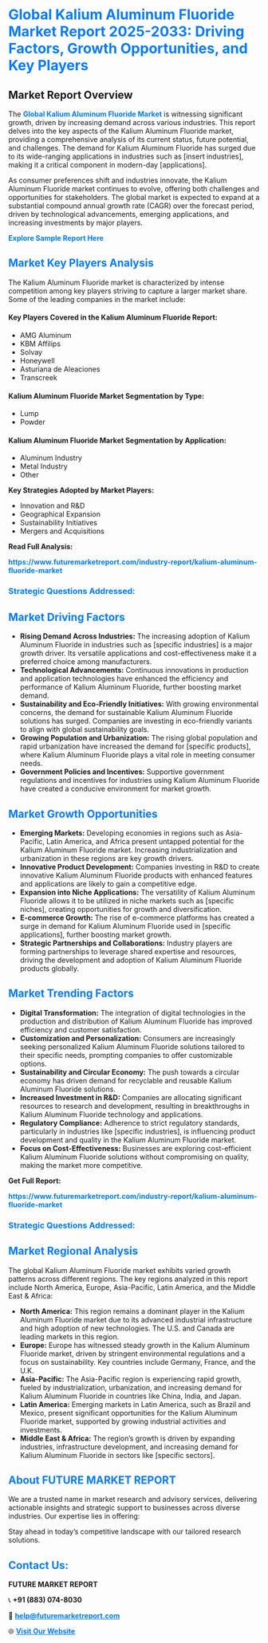 <h1 style="color: #007BFF;">Global Kalium Aluminum Fluoride Market Report 2025-2033: Driving Factors, Growth Opportunities, and Key Players</h1>

<section id="overview">
<h2>Market Report Overview</h2>
<p>The <a href="https://www.futuremarketreport.com/industry-report/kalium-aluminum-fluoride-market" style="color: #007BFF; text-decoration: none;"><strong>Global Kalium Aluminum Fluoride Market</strong></a> is witnessing significant growth, driven by increasing demand across various industries. This report delves into the key aspects of the Kalium Aluminum Fluoride market, providing a comprehensive analysis of its current status, future potential, and challenges. The demand for Kalium Aluminum Fluoride has surged due to its wide-ranging applications in industries such as [insert industries], making it a critical component in modern-day [applications].</p>
<p>As consumer preferences shift and industries innovate, the Kalium Aluminum Fluoride market continues to evolve, offering both challenges and opportunities for stakeholders. The global market is expected to expand at a substantial compound annual growth rate (CAGR) over the forecast period, driven by technological advancements, emerging applications, and increasing investments by major players.</p>
</section>

<section id="overview">
<p><a href="https://www.futuremarketreport.com/request-sample/reportId=46910" style="color: #007BFF; text-decoration: none;"><strong>Explore Sample Report Here</strong></a></p>
</section>

<section id="key-players">
<h2 style="color: #007BFF;">Market Key Players Analysis</h2>
<p>The Kalium Aluminum Fluoride market is characterized by intense competition among key players striving to capture a larger market share. Some of the leading companies in the market include:</p>
<h4>Key Players Covered in the Kalium Aluminum Fluoride Report:</h4>
<ul><li>AMG Aluminum</li><li>KBM Affilips</li><li>Solvay</li><li>Honeywell</li><li>Asturiana de Aleaciones</li><li>Transcreek</li></ul>
<h4>Kalium Aluminum Fluoride Market Segmentation by Type:</h4>
<ul><li>Lump</li><li>Powder</li></ul>

<h4>Kalium Aluminum Fluoride Market Segmentation by Application:</h4>
<ul><li>Aluminum Industry</li><li>Metal Industry</li><li>Other</li></ul>
<p><strong>Key Strategies Adopted by Market Players:</strong></p>
<ul>
<li>Innovation and R&D</li>
<li>Geographical Expansion</li>
<li>Sustainability Initiatives</li>
<li>Mergers and Acquisitions</li>
</ul>
</section>

<section>
<p><strong>Read Full Analysis: </strong></p><a href="https://www.futuremarketreport.com/industry-report/kalium-aluminum-fluoride-market" style="color: #007BFF; text-decoration: none;"><strong>https://www.futuremarketreport.com/industry-report/kalium-aluminum-fluoride-market</strong></a>
<h3 style="color: #007BFF;">Strategic Questions Addressed:</h3>
</section>

<section id="driving-factors">
<h2 style="color: #007BFF;">Market Driving Factors</h2>
<ul>
<li><strong>Rising Demand Across Industries:</strong> The increasing adoption of Kalium Aluminum Fluoride in industries such as [specific industries] is a major growth driver. Its versatile applications and cost-effectiveness make it a preferred choice among manufacturers.</li>
<li><strong>Technological Advancements:</strong> Continuous innovations in production and application technologies have enhanced the efficiency and performance of Kalium Aluminum Fluoride, further boosting market demand.</li>
<li><strong>Sustainability and Eco-Friendly Initiatives:</strong> With growing environmental concerns, the demand for sustainable Kalium Aluminum Fluoride solutions has surged. Companies are investing in eco-friendly variants to align with global sustainability goals.</li>
<li><strong>Growing Population and Urbanization:</strong> The rising global population and rapid urbanization have increased the demand for [specific products], where Kalium Aluminum Fluoride plays a vital role in meeting consumer needs.</li>
<li><strong>Government Policies and Incentives:</strong> Supportive government regulations and incentives for industries using Kalium Aluminum Fluoride have created a conducive environment for market growth.</li>
</ul>
</section>

<section id="growth-opportunities">
<h2 style="color: #007BFF;">Market Growth Opportunities</h2>
<ul>
<li><strong>Emerging Markets:</strong> Developing economies in regions such as Asia-Pacific, Latin America, and Africa present untapped potential for the Kalium Aluminum Fluoride market. Increasing industrialization and urbanization in these regions are key growth drivers.</li>
<li><strong>Innovative Product Development:</strong> Companies investing in R&D to create innovative Kalium Aluminum Fluoride products with enhanced features and applications are likely to gain a competitive edge.</li>
<li><strong>Expansion into Niche Applications:</strong> The versatility of Kalium Aluminum Fluoride allows it to be utilized in niche markets such as [specific niches], creating opportunities for growth and diversification.</li>
<li><strong>E-commerce Growth:</strong> The rise of e-commerce platforms has created a surge in demand for Kalium Aluminum Fluoride used in [specific applications], further boosting market growth.</li>
<li><strong>Strategic Partnerships and Collaborations:</strong> Industry players are forming partnerships to leverage shared expertise and resources, driving the development and adoption of Kalium Aluminum Fluoride products globally.</li>
</ul>
</section>

<section id="trending-factors">
<h2 style="color: #007BFF;">Market Trending Factors</h2>
<ul>
<li><strong>Digital Transformation:</strong> The integration of digital technologies in the production and distribution of Kalium Aluminum Fluoride has improved efficiency and customer satisfaction.</li>
<li><strong>Customization and Personalization:</strong> Consumers are increasingly seeking personalized Kalium Aluminum Fluoride solutions tailored to their specific needs, prompting companies to offer customizable options.</li>
<li><strong>Sustainability and Circular Economy:</strong> The push towards a circular economy has driven demand for recyclable and reusable Kalium Aluminum Fluoride solutions.</li>
<li><strong>Increased Investment in R&D:</strong> Companies are allocating significant resources to research and development, resulting in breakthroughs in Kalium Aluminum Fluoride technology and applications.</li>
<li><strong>Regulatory Compliance:</strong> Adherence to strict regulatory standards, particularly in industries like [specific industries], is influencing product development and quality in the Kalium Aluminum Fluoride market.</li>
<li><strong>Focus on Cost-Effectiveness:</strong> Businesses are exploring cost-efficient Kalium Aluminum Fluoride solutions without compromising on quality, making the market more competitive.</li>
</ul>
</section>

<section>
<p><strong>Get Full Report: </strong></p><a href="https://www.futuremarketreport.com/industry-report/kalium-aluminum-fluoride-market" style="color: #007BFF; text-decoration: none;"><strong>https://www.futuremarketreport.com/industry-report/kalium-aluminum-fluoride-market</strong></a>
<h3 style="color: #007BFF;">Strategic Questions Addressed:</h3>
</section>


<section id="regional-analysis">
<h2 style="color: #007BFF;">Market Regional Analysis</h2>
<p>The global Kalium Aluminum Fluoride market exhibits varied growth patterns across different regions. The key regions analyzed in this report include North America, Europe, Asia-Pacific, Latin America, and the Middle East & Africa:</p>
<ul>
<li><strong>North America:</strong> This region remains a dominant player in the Kalium Aluminum Fluoride market due to its advanced industrial infrastructure and high adoption of new technologies. The U.S. and Canada are leading markets in this region.</li>
<li><strong>Europe:</strong> Europe has witnessed steady growth in the Kalium Aluminum Fluoride market, driven by stringent environmental regulations and a focus on sustainability. Key countries include Germany, France, and the U.K.</li>
<li><strong>Asia-Pacific:</strong> The Asia-Pacific region is experiencing rapid growth, fueled by industrialization, urbanization, and increasing demand for Kalium Aluminum Fluoride in countries like China, India, and Japan.</li>
<li><strong>Latin America:</strong> Emerging markets in Latin America, such as Brazil and Mexico, present significant opportunities for the Kalium Aluminum Fluoride market, supported by growing industrial activities and investments.</li>
<li><strong>Middle East & Africa:</strong> The region’s growth is driven by expanding industries, infrastructure development, and increasing demand for Kalium Aluminum Fluoride in sectors like [specific sectors].</li>
</ul>
</section>

<footer>
<h2 style="color: #007BFF;">About FUTURE MARKET REPORT</h2>
<p>We are a trusted name in market research and advisory services, delivering actionable insights and strategic support to businesses across diverse industries. Our expertise lies in offering:</p>

<p>Stay ahead in today’s competitive landscape with our tailored research solutions.</p>

<h2 style="color: #007BFF;">Contact Us:</h2>
<p><strong>FUTURE MARKET REPORT</strong></p>
<p>📞 <strong>+91 (883) 074-8030</strong></p>
<p>📧 <strong><a href="mailto:help@futuremarketreport.com" style="color: #007BFF;">help@futuremarketreport.com</a></strong></p>
<p>🌐 <strong><a href="https://www.futuremarketreport.com/" style="color: #007BFF;">Visit Our Website</a></strong></p>
</footer>
